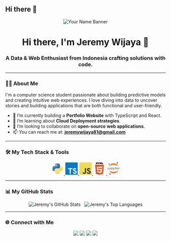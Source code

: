 ## Hi there 👋

<!--
**jerewy/jerewy** is a ✨ _special_ ✨ repository because its `README.md` (this file) appears on your GitHub profile.

Here are some ideas to get you started:

- 🔭 I’m currently working on ...
- 🌱 I’m currently learning ...
- 👯 I’m looking to collaborate on ...
- 🤔 I’m looking for help with ...
- 💬 Ask me about ...
- 📫 How to reach me: ...
- 😄 Pronouns: ...
- ⚡ Fun fact: ...
-->
<p align="center">
  <img src="URL_TO_YOUR_BANNER_IMAGE" alt="Your Name Banner"/>
</p>

<h1 align="center">Hi there, I'm Jeremy Wijaya 👋</h1>
<h3 align="center">A Data & Web Enthusiast from Indonesia crafting solutions with code.</h3>

---

### 👨‍💻 About Me

I'm a computer science student passionate about building predictive models and creating intuitive web experiences. I love diving into data to uncover stories and building applications that are both functional and user-friendly.

- 🔭 I’m currently building a **Portfolio Website** with TypeScript and React.
- 🌱 I’m learning about **Cloud Deployment strategies**.
- 👯 I’m looking to collaborate on **open-source web applications**.
- 📫 You can reach me at: **jeremywijaya81@gmail.com**

---

### 🛠️ My Tech Stack & Tools

<p align="center">
  <a href="https://www.python.org" target="_blank" rel="noreferrer"> <img src="https://raw.githubusercontent.com/devicons/devicon/master/icons/python/python-original.svg" alt="python" width="40" height="40"/> </a>
  <a href="https://www.typescriptlang.org/" target="_blank" rel="noreferrer"> <img src="https://raw.githubusercontent.com/devicons/devicon/master/icons/typescript/typescript-original.svg" alt="typescript" width="40" height="40"/> </a>
  <a href="https://developer.mozilla.org/en-US/docs/Web/JavaScript" target="_blank" rel="noreferrer"> <img src="https://raw.githubusercontent.com/devicons/devicon/master/icons/javascript/javascript-original.svg" alt="javascript" width="40" height="40"/> </a>
  <a href="https://www.w3.org/html/" target="_blank" rel="noreferrer"> <img src="https://raw.githubusercontent.com/devicons/devicon/master/icons/html5/html5-original-wordmark.svg" alt="html5" width="40" height="40"/> </a>
  <a href="https://jupyter.org/" target="_blank" rel="noreferrer"> <img src="https://raw.githubusercontent.com/devicons/devicon/master/icons/jupyter/jupyter-original-wordmark.svg" alt="jupyter" width="40" height="40"/> </a>
</p>

---

### 📊 My GitHub Stats

<p align="center">
  <img src="https://github-readme-stats.vercel.app/api?username=jerewy&show_icons=true&theme=tokyonight&include_all_commits=true&count_private=true" alt="Jeremy's GitHub Stats"/>
  &nbsp;
  <img src="https://github-readme-stats.vercel.app/api/top-langs/?username=jerewy&layout=compact&langs_count=8&theme=tokyonight" alt="Jeremy's Top Languages"/>
</p>

---

### 🌐 Connect with Me

<p align="center">
<a href="https://www.linkedin.com/in/jeremy-wijaya/"><img src="https://img.shields.io/badge/linkedin-%230077B5.svg?style=for-the-badge&logo=linkedin&logoColor=white"/></a>
<a href="https://www.instagram.com/jerewyyy/"><img src="https://img.shields.io/badge/Instagram-%23E4405F.svg?style=for-the-badge&logo=instagram&logoColor=white"/></a>
<a href="https://www.youtube.com/@JeremyWijaya"><img src="https://img.shields.io/badge/YouTube-%23FF0000.svg?style=for-the-badge&logo=youtube&logoColor=white"/></a>
<a href="mailto:jeremywijaya81@gmail.com"><img src="https://img.shields.io/badge/Gmail-D14836?style=for-the-badge&logo=gmail&logoColor=white"/></a>
</p>
